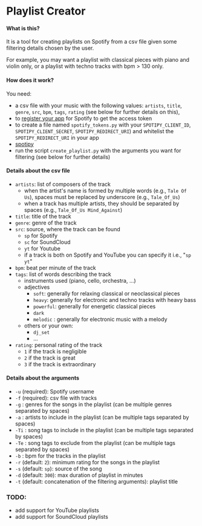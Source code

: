 # Playlist Creator

#### What is this?
It is a tool for creating playlists on Spotify from a csv file given some filtering details chosen by the user.

For example, you may want a playlist with classical pieces with piano and violin only, or a playlist with techno tracks with bpm > 130 only. 

#### How does it work?
You need:
- a csv file with your music with the following values: `artists`, `title`, `genre`, `src`, `bpm`, `tags`, `rating` (see below for further details on this),
- to [register your app](https://spotipy.readthedocs.io/en/latest/#authorized-requests) for Spotify to get the access token 
- to create a file named `spotify_tokens.py` with your `SPOTIPY_CLIENT_ID`, `SPOTIPY_CLIENT_SECRET`, `SPOTIPY_REDIRECT_URI`) and whitelist the `SPOTIPY_REDIRECT_URI` in your app 
- [spotipy](https://spotipy.readthedocs.io/en/latest/#installation)
- run the script `create_playlist.py` with the arguments you want for filtering (see below for further details)

#### Details about the csv file
- `artists`: list of composers of the track
    * when the artist's name is formed by multiple words (e.g., `Tale Of Us`), spaces must be replaced by underscore (e.g., `Tale_Of_Us`)
    * when a track has multiple artists, they should be separated by spaces (e.g., `Tale_Of_Us Mind_Against`)
- `title`: title of the track
- `genre`: genre of the track
- `src`: source, where the track can be found
    * `sp` for Spotify 
    * `sc` for SoundCloud
    * `yt` for Youtube
    * if a track is both on Spotify and YouTube you can specify it i.e., "`sp yt`"
- `bpm`: beat per minute of the track
- `tags`: list of words describing the track
    * instruments used (piano, cello, orchestra, ...)
    * adjectives 
        - `soft`: generally for relaxing classical or neoclassical pieces 
        - `heavy`: generally for electronic and techno tracks with heavy bass
        - `powerful`: generally for energetic classical pieces 
        - `dark`
        - `melodic` : generally for electronic music with a melody
    * others or your own:
        - `dj_set`
        - ...
- `rating`: personal rating of the track
    * `1` if the track is negligible
    * `2` if the track is great
    * `3` if the track is extraordinary

#### Details about the arguments
- `-u` (required): Spotify username
- `-f` (required): csv file with tracks
- `-g` : genres for the songs in the playlist (can be multiple genres separated by spaces)
- `-a` : artists to include in the playlist (can be multiple tags separated by spaces)
- `-Ti` : song tags to include in the playlist (can be multiple tags separated by spaces)
- `-Te` : song tags to exclude from the playlist (can be multiple tags separated by spaces)
- `-b` : bpm for the tracks in the playlist
- `-r` (default: `2`): minimum rating for the songs in the playlist
- `-s` (default: `sp`): source of the song
- `-d` (default: `300`): max duration of playlist in minutes
- `-t` (default: concatenation of the filtering arguments): playlist title

### TODO:
- add support for YouTube playlists
- add support for SoundCloud playlists

